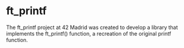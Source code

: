 # ft_printf
The ft_printf project at 42 Madrid was created to develop a library that implements the ft_printf() function, a recreation of the original printf function.
